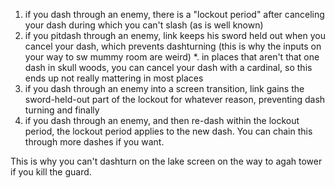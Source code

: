 1. if you dash through an enemy, there is a "lockout period" after canceling your dash during which you can't slash (as is well known)
1. if you pitdash through an enemy, link keeps his sword held out when you cancel your dash, which prevents dashturning (this is why the inputs on your way to sw mummy room are weird)
   *. in places that aren't that one dash in skull woods, you can cancel your dash with a cardinal, so this ends up not really mattering in most places
1. if you dash through an enemy into a screen transition, link gains the sword-held-out part of the lockout for whatever reason, preventing dash turning
and finally
1. if you dash through an enemy, and then re-dash within the lockout period, the lockout period applies to the new dash. You can chain this through more dashes if you want.

This is why you can't dashturn on the lake screen on the way to agah tower if you kill the guard.
